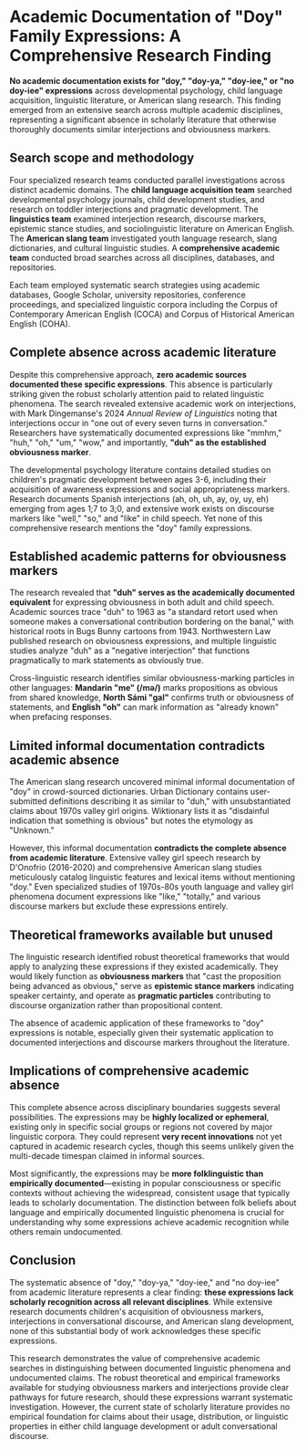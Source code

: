 # Academic Documentation of "Doy" Family Expressions: A Comprehensive Research Finding

**No academic documentation exists for "doy," "doy-ya," "doy-iee," or "no doy-iee" expressions** across developmental psychology, child language acquisition, linguistic literature, or American slang research. This finding emerged from an extensive search across multiple academic disciplines, representing a significant absence in scholarly literature that otherwise thoroughly documents similar interjections and obviousness markers.

## Search scope and methodology

Four specialized research teams conducted parallel investigations across distinct academic domains. The **child language acquisition team** searched developmental psychology journals, child development studies, and research on toddler interjections and pragmatic development. The **linguistics team** examined interjection research, discourse markers, epistemic stance studies, and sociolinguistic literature on American English. The **American slang team** investigated youth language research, slang dictionaries, and cultural linguistic studies. A **comprehensive academic team** conducted broad searches across all disciplines, databases, and repositories.

Each team employed systematic search strategies using academic databases, Google Scholar, university repositories, conference proceedings, and specialized linguistic corpora including the Corpus of Contemporary American English (COCA) and Corpus of Historical American English (COHA).

## Complete absence across academic literature

Despite this comprehensive approach, **zero academic sources documented these specific expressions**. This absence is particularly striking given the robust scholarly attention paid to related linguistic phenomena. The search revealed extensive academic work on interjections, with Mark Dingemanse's 2024 *Annual Review of Linguistics* noting that interjections occur in "one out of every seven turns in conversation." Researchers have systematically documented expressions like "mmhm," "huh," "oh," "um," "wow," and importantly, **"duh" as the established obviousness marker**.

The developmental psychology literature contains detailed studies on children's pragmatic development between ages 3-6, including their acquisition of awareness expressions and social appropriateness markers. Research documents Spanish interjections (ah, oh, uh, ay, oy, uy, eh) emerging from ages 1;7 to 3;0, and extensive work exists on discourse markers like "well," "so," and "like" in child speech. Yet none of this comprehensive research mentions the "doy" family expressions.

## Established academic patterns for obviousness markers

The research revealed that **"duh" serves as the academically documented equivalent** for expressing obviousness in both adult and child speech. Academic sources trace "duh" to 1963 as "a standard retort used when someone makes a conversational contribution bordering on the banal," with historical roots in Bugs Bunny cartoons from 1943. Northwestern Law published research on obviousness expressions, and multiple linguistic studies analyze "duh" as a "negative interjection" that functions pragmatically to mark statements as obviously true.

Cross-linguistic research identifies similar obviousness-marking particles in other languages: **Mandarin "me" (/mə/)** marks propositions as obvious from shared knowledge, **North Sámi "gal"** confirms truth or obviousness of statements, and **English "oh"** can mark information as "already known" when prefacing responses.

## Limited informal documentation contradicts academic absence

The American slang research uncovered minimal informal documentation of "doy" in crowd-sourced dictionaries. Urban Dictionary contains user-submitted definitions describing it as similar to "duh," with unsubstantiated claims about 1970s valley girl origins. Wiktionary lists it as "disdainful indication that something is obvious" but notes the etymology as "Unknown."

However, this informal documentation **contradicts the complete absence from academic literature**. Extensive valley girl speech research by D'Onofrio (2016-2020) and comprehensive American slang studies meticulously catalog linguistic features and lexical items without mentioning "doy." Even specialized studies of 1970s-80s youth language and valley girl phenomena document expressions like "like," "totally," and various discourse markers but exclude these expressions entirely.

## Theoretical frameworks available but unused

The linguistic research identified robust theoretical frameworks that would apply to analyzing these expressions if they existed academically. They would likely function as **obviousness markers** that "cast the proposition being advanced as obvious," serve as **epistemic stance markers** indicating speaker certainty, and operate as **pragmatic particles** contributing to discourse organization rather than propositional content.

The absence of academic application of these frameworks to "doy" expressions is notable, especially given their systematic application to documented interjections and discourse markers throughout the literature.

## Implications of comprehensive academic absence

This complete absence across disciplinary boundaries suggests several possibilities. The expressions may be **highly localized or ephemeral**, existing only in specific social groups or regions not covered by major linguistic corpora. They could represent **very recent innovations** not yet captured in academic research cycles, though this seems unlikely given the multi-decade timespan claimed in informal sources.

Most significantly, the expressions may be **more folklinguistic than empirically documented**—existing in popular consciousness or specific contexts without achieving the widespread, consistent usage that typically leads to scholarly documentation. The distinction between folk beliefs about language and empirically documented linguistic phenomena is crucial for understanding why some expressions achieve academic recognition while others remain undocumented.

## Conclusion

The systematic absence of "doy," "doy-ya," "doy-iee," and "no doy-iee" from academic literature represents a clear finding: **these expressions lack scholarly recognition across all relevant disciplines**. While extensive research documents children's acquisition of obviousness markers, interjections in conversational discourse, and American slang development, none of this substantial body of work acknowledges these specific expressions.

This research demonstrates the value of comprehensive academic searches in distinguishing between documented linguistic phenomena and undocumented claims. The robust theoretical and empirical frameworks available for studying obviousness markers and interjections provide clear pathways for future research, should these expressions warrant systematic investigation. However, the current state of scholarly literature provides no empirical foundation for claims about their usage, distribution, or linguistic properties in either child language development or adult conversational discourse.